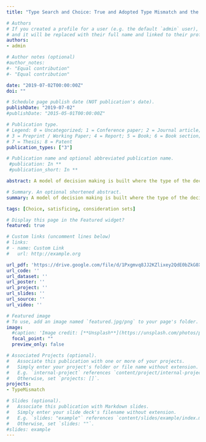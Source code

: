 ```yaml
---
title: "Type Search and Choice: True and Adopted Type Mismatch and the Generation of Frames"

# Authors
# If you created a profile for a user (e.g. the default `admin` user), write the username (folder name) here 
# and it will be replaced with their full name and linked to their profile.
authors:
- admin

# Author notes (optional)
#author_notes:
#- "Equal contribution"
#- "Equal contribution"

date: "2019-07-02T00:00:00Z"
doi: ""

# Schedule page publish date (NOT publication's date).
publishDate: "2019-07-02"
#publishDate: "2015-05-01T00:00:00Z"

# Publication type.
# Legend: 0 = Uncategorized; 1 = Conference paper; 2 = Journal article;
# 3 = Preprint / Working Paper; 4 = Report; 5 = Book; 6 = Book section;
# 7 = Thesis; 8 = Patent
publication_types: ["3"]

# Publication name and optional abbreviated publication name.
 #publication: In **
 #publication_short: In **

abstract: A model of decision making is built where the type of the decision maker matters for how this process takes place. Individual’s type is assumed to be determined by Nature and ignored by individuals. Self-Type ignorance starts a process in which individuals search for a type to adopt. In this search process, individuals take into account the information in their current state, together with a net valuation function and a threshold, to determine when the search process must stop. The type-search process produces an adopted type that may or may not coincide with individual’s true type. If the adopted type is different to the true type, this adopted type is shown to function as a frame in an extended choice problem. In our choice framework, adopted types as frames can lead to sub-optimal choices with individual welfare implications. Possible applications of the model are suggested.

# Summary. An optional shortened abstract.
summary: A model of decision making is built where the type of the decision maker matters for how this process takes place. Individual’s type is assumed to be determined by Nature and ignored by individuals. In our choice framework, adopted types as frames can lead to sub-optimal choices with individual welfare implications. Possible applications of the model are suggested.

tags: [Choice, satisficing, consideration sets]

# Display this page in the Featured widget?
featured: true

# Custom links (uncomment lines below)
# links:
# - name: Custom Link
#   url: http://example.org

url_pdf: 'https://drive.google.com/file/d/1Pxgmvq8JJ2KZlixey2QdE0bZkG0XXQfX/view?usp=sharing'
url_code: ''
url_dataset: ''
url_poster: ''
url_project: ''
url_slides: ''
url_source: ''
url_video: ''

# Featured image
# To use, add an image named `featured.jpg/png` to your page's folder. 
image:
  #caption: 'Image credit: [**Unsplash**](https://unsplash.com/photos/pLCdAaMFLTE)'
  focal_point: ""
  preview_only: false

# Associated Projects (optional).
#   Associate this publication with one or more of your projects.
#   Simply enter your project's folder or file name without extension.
#   E.g. `internal-project` references `content/project/internal-project/index.md`.
#   Otherwise, set `projects: []`.
projects:
- TypeMismatch

# Slides (optional).
#   Associate this publication with Markdown slides.
#   Simply enter your slide deck's filename without extension.
#   E.g. `slides: "example"` references `content/slides/example/index.md`.
#   Otherwise, set `slides: ""`.
#slides: example
---
```

